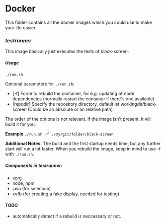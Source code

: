 # Docker

This folder contains all the docker images which you could use to make your life easier.

### *testrunner*
This image basically just executes the tests of black-screen.

##### Usage

`./run.sh`

Optional parameters for `./run.sh`:
- [-f]  Force to rebuild the container, for e.g. updating of node dependencies (normally restart the container if there's one available)
- [repodir] Specify the repository directory, default ist workingdir/black-screen (Could be an absolute or an relative path)

The order of the options is not relevant. If the image isn't present, it will build it for you.

**Example**
`./run.sh -f ./my/git/folder/black-screen`



**Additional Notes**:
The build and the first startup needs time, but any further start will run a lot faster. When you rebuild the image, keep in mind to use -f with `./run.sh`.


##### Components in *testrunner*:
- xorg
- node, npm
- java (for selenium)
- xvfb (for creating a fake display, needed for testing)

#### TODO
- automatically detect if a rebuild is neccessary or not.
